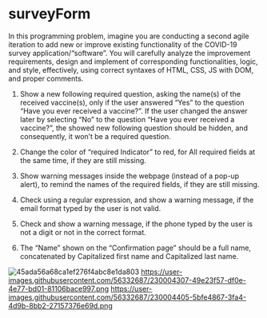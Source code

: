 # surveyForm

In this programming problem, imagine you are conducting a second agile iteration to add new or improve existing functionality of the COVID-19 survey application/“software”.
You will carefully analyze the improvement requirements, design and implement of corresponding functionalities, logic, and style, effectively, using correct syntaxes of HTML, CSS, JS with DOM, and proper comments.

1. Show a new following required question, asking the name(s) of the received vaccine(s), only if the user answered “Yes” to the question “Have you ever received a vaccine?”.
If the user changed the answer later by selecting “No” to the question “Have you ever received a vaccine?”, the showed new following question should be hidden, and consequently, it won’t be a required question.

2. Change the color of “required Indicator” to red, for All required fields at the same time, if they are still missing.

3. Show warning messages inside the webpage (instead of a pop-up alert), to remind the names of the required fields, if they are still missing.

4. Check using a regular expression, and show a warning message, if the email format typed by the user is not valid.

5. Check and show a warning message, if the phone typed by the user is not a digit or not in the correct format.

6. The “Name” shown on the “Confirmation page” should be a full name, concatenated by Capitalized first name and Capitalized last name.

![45ada56a68ca1ef276f4abc8e1da803](https://user-images.githubusercontent.com/56332687/230013028-cc005928-9dca-4269-9dfa-f442623dd72a.png)
https://user-images.githubusercontent.com/56332687/230004307-49e23f57-df0e-4e77-bd01-81106bace997.png
https://user-images.githubusercontent.com/56332687/230004405-5bfe4867-3fa4-4d9b-8bb2-27157376e69d.png
